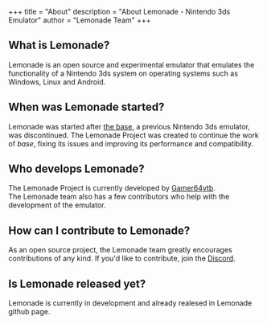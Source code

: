 +++
title = "About"
description = "About Lemonade - Nintendo 3ds Emulator"
author = "Lemonade Team"
+++

## What is Lemonade?
Lemonade is an open source and experimental emulator that emulates the functionality of a Nintendo 3ds system on operating systems such as Windows, Linux and Android.
## When was Lemonade started?
Lemonade was started after [the base](https://simple.m.wikipedia.org/wiki/Citrus), a previous Nintendo 3ds emulator, was discontinued. The Lemonade Project was created to continue the work of _base_, fixing its issues and improving its performance and compatibility.

## Who develops Lemonade?
The Lemonade Project is currently developed by [Gamer64ytb](https://github.com/Gamer64ytb).  
The Lemonade team also has a few contributors who help with the development of the emulator.

## How can I contribute to Lemonade?
As an open source project, the Lemonade team greatly encourages contributions of any kind. 
If you'd like to contribute, join the [Discord](https://discord.gg/NVTYcV4v2Q).

## Is Lemonade released yet?
Lemonade is currently in development and already realesed in Lemonade github page.
